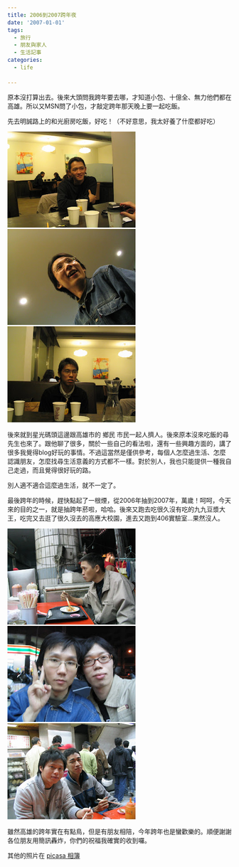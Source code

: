 ```yaml
---
title: 2006到2007跨年夜
date: '2007-01-01'
tags:
  - 旅行
  - 朋友與家人
  - 生活記事
categories:
  - life

---
```

原本沒打算出去。後來大頭問我跨年要去哪，才知道小包、十億全、無力他們都在高雄。所以又MSN問了小包，才敲定跨年那天晚上要一起吃飯。  
  
先去明誠路上的和光廚房吃飯，好吃！（不好意思，我太好養了什麼都好吃）  
  
[![](images/0.JPG)](http://picasaweb.google.com/yurenju/20062007/photo#5014774113305388530) [![](images/1.JPG)](http://picasaweb.google.com/yurenju/20062007/photo#5014774121895323138) [![](images/2.JPG)](http://picasaweb.google.com/yurenju/20062007/photo#5014774147665126962)  
  
後來就到星光碼頭這邊跟高雄市的 鄉民 市民一起人擠人。後來原本沒來吃飯的尋先生也來了。跟他聊了很多，關於一些自己的看法啦，還有一些興趣方面的，講了很多我覺得blog好玩的事情。不過這當然是僅供參考，每個人怎麼過生活、怎麼認識朋友，怎麼找尋生活意義的方式都不一樣。對於別人，我也只能提供一種我自己走過，而且覺得很好玩的路。  
  
別人適不適合這麼過生活，就不一定了。  
  
最後跨年的時候，趕快點起了一根煙，從2006年抽到2007年，萬歲！呵呵，今天來的目的之一，就是抽跨年菸啦，哈哈。後來又跑去吃很久沒有吃的九九豆漿大王，吃完又去逛了很久沒去的高應大校園，進去又跑到406實驗室…果然沒人。  
  
[![](images/3.JPG)](http://picasaweb.google.com/yurenju/20062007/photo#5014774255039309506) [![](images/4.JPG)](http://picasaweb.google.com/yurenju/20062007/photo#5014774263629244114) [![](images/5.JPG)](http://picasaweb.google.com/yurenju/20062007/photo#5014774276514146018)  
  
雖然高雄的跨年實在有點鳥，但是有朋友相陪，今年跨年也是蠻歡樂的。順便謝謝各位朋友用簡訊轟炸，你們的祝福我確實的收到囉。  
  
其他的照片在 [picasa 相簿](http://picasaweb.google.com/yurenju/20062007)